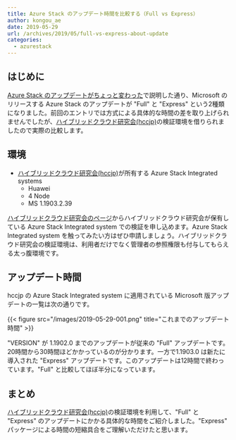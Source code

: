 ```yaml
---
title: Azure Stack のアップデート時間を比較する（Full vs Express）
author: kongou_ae
date: 2019-05-29
url: /archives/2019/05/full-vs-express-about-update
categories:
  - azurestack
---
```


## はじめに

[Azure Stack のアップデートがちょっと変わった](https://aimless.jp/blog/archives/2019/05/full-and-express-for-update-of-azure-stack/)で説明した通り、Microsoft のリリースする Azure Stack のアップデートが "Full" と "Express" という2種類になりました。前回のエントリでは方式による具体的な時間の差を取り上げられませんでしたが、[ハイブリッドクラウド研究会(hccjp)](http://www.hccjp.org/)の検証環境を借りられましたので実際の比較します。

## 環境

- [ハイブリッドクラウド研究会(hccjp)](http://www.hccjp.org/)が所有する Azure Stack Integrated systems
  - Huawei
  - 4 Node
  - MS 1.1903.2.39

[ハイブリッドクラウド研究会のページ](http://www.hccjp.org/poc/)からハイブリッドクラウド研究会が保有している Azure Stack Integrated system での検証を申し込めます。Azure Stack Integrated system を触ってみたい方はぜひ申請しましょう。ハイブリッドクラウド研究会の検証環境は、利用者だけでなく管理者の参照権限も付与してもらえる太っ腹環境です。

## アップデート時間

hccjp の Azure Stack Integrated system に適用されている Microsoft 版アップデートの一覧は次の通りです。

{{< figure src="/images/2019-05-29-001.png" title="これまでのアップデート時間" >}}

"VERSION" が 1.1902.0 までのアップデートが従来の "Full" アップデートです。20時間から30時間ほどかかっているのが分かります。一方で1.1903.0 は新たに導入された "Express" アップデートです。このアップデートは12時間で終わっています。"Full" と比較してほぼ半分になっています。

## まとめ

[ハイブリッドクラウド研究会(hccjp)](http://www.hccjp.org/)の検証環境を利用して、"Full" と "Express" のアップデートにかかる具体的な時間をご紹介しました。"Express" パッケージによる時間の短縮具合をご理解いただけたと思います。
